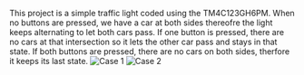 This project is a simple traffic light coded using the TM4C123GH6PM. When no buttons are pressed, we have a car 
at both sides thereofre the light keeps alternating to let both cars pass. If one button is pressed, there are no cars at that 
intersection so it lets the other car pass and stays in that state. If both buttons are pressed, there are no cars on both sides, therfore it keeps its last state.
![Case 1](https://user-images.githubusercontent.com/80976696/155857794-6a6992fa-0a81-49a7-ad3e-3feb14bc20b8.PNG)
![Case 2](https://user-images.githubusercontent.com/80976696/155857798-ffec6f49-b024-4d16-8018-8b5b87410d0a.PNG)
